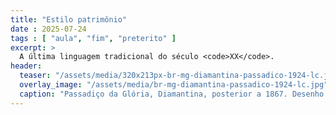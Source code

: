 ```yaml
---
title: "Estilo patrimônio"
date : 2025-07-24
tags : [ "aula", "fim", "preterito" ]
excerpt: >
  A última linguagem tradicional do século <code>XX</code>.
header:
  teaser: "/assets/media/320x213px-br-mg-diamantina-passadico-1924-lc.jpg"
  overlay_image: "/assets/media/br-mg-diamantina-passadico-1924-lc.jpg"
  caption: "Passadiço da Glória, Diamantina, posterior a 1867. Desenho de Lucio Costa, 1924"
---
```

